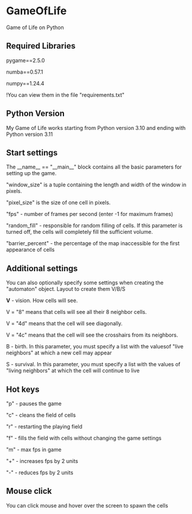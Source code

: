 # GameOfLife
 Game of Life on Python

 ## Required Libraries
pygame==2.5.0

numba==0.57.1

numpy==1.24.4

!You can view them in the file "requirements.txt"

## Python Version
My Game of Life works starting from Python version 3.10 and ending with Python version 3.11

 ## Start settings
The \_\_name__ == "\_\_main__" block contains all the basic parameters for setting up the game.

"window_size" is a tuple containing the length and width of the window in pixels.

"pixel_size" is the size of one cell in pixels.

"fps" - number of frames per second (enter -1 for maximum frames)

"random_fill" - responsible for random filling of cells. If this parameter is turned off, the cells will completely fill the sufficient volume.

"barrier_percent" - the percentage of the map inaccessible for the first appearance of cells
## Additional settings

You can also optionally specify some settings when creating the "automaton" object. Layout to create them V/B/S

__V__ - vision. How cells will see. 

V = "8" means that cells will see all their 8 neighbor cells. 

V = "4d" means that the cell will see diagonally. 

V = "4c" means that the cell will see the crosshairs from its neighbors.

B - birth. In this parameter, you must specify a list with the values ​​of "live neighbors" at which a new cell may appear

S - survival. In this parameter, you must specify a list with the values ​​of "living neighbors" at which the cell will continue to live

## Hot keys

"p" - pauses the game

"с" - cleans the field of cells

"r" - restarting the playing field

"f" - fills the field with cells without changing the game settings

"m" - max fps in game

"\+" - increases fps by 2 units

"\-" - reduces fps by 2 units

## Mouse click

You can click mouse and hover over the screen to spawn the cells
